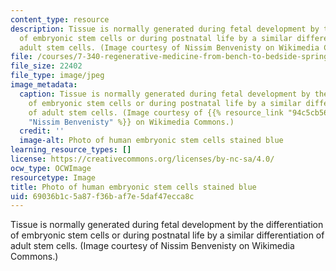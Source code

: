 ```yaml
---
content_type: resource
description: Tissue is normally generated during fetal development by the differentiation
  of embryonic stem cells or during postnatal life by a similar differentiation of
  adult stem cells. (Image courtesy of Nissim Benvenisty on Wikimedia Commons.)
file: /courses/7-340-regenerative-medicine-from-bench-to-bedside-spring-2010/69036b1c5a87f36baf7e5daf47ecca8c_7-340s10-th.jpg
file_size: 22402
file_type: image/jpeg
image_metadata:
  caption: Tissue is normally generated during fetal development by the differentiation
    of embryonic stem cells or during postnatal life by a similar differentiation
    of adult stem cells. (Image courtesy of {{% resource_link "94c5cb56-33d1-47ad-bba7-15ecb7e75e55"
    "Nissim Benvenisty" %}} on Wikimedia Commons.)
  credit: ''
  image-alt: Photo of human embryonic stem cells stained blue
learning_resource_types: []
license: https://creativecommons.org/licenses/by-nc-sa/4.0/
ocw_type: OCWImage
resourcetype: Image
title: Photo of human embryonic stem cells stained blue
uid: 69036b1c-5a87-f36b-af7e-5daf47ecca8c
---
```

Tissue is normally generated during fetal development by the differentiation of embryonic stem cells or during postnatal life by a similar differentiation of adult stem cells. (Image courtesy of Nissim Benvenisty on Wikimedia Commons.)